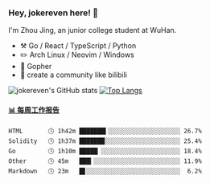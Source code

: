 ### Hey, jokereven here! 👋

I'm Zhou Jing, an junior college student at WuHan.

-   :hammer_and_pick: Go / React / TypeScript / Python
-   :pencil2: Arch Linux / Neovim / Windows
-   :seedling: Gopher
-   :thought_balloon: create a community like bilibili

![jokereven's GitHub stats](https://github-readme-stats.vercel.app/api?username=jokereven&show_icons=true)
[![Top Langs](https://github-readme-stats.vercel.app/api/top-langs/?username=jokereven&layout=compact)](https://github.com/anuraghazra/github-readme-stats)

<!-- waka-box start -->
#### <a href="https://gist.github.com/9f8118785e2d128d746db5f61b0e0a2a" target="_blank">📊 每周工作报告</a>
```text
HTML       🕓 1h42m ███████▍░░░░░░░░░░░░░░░░░░░░ 26.7%
Solidity   🕓 1h37m ███████░░░░░░░░░░░░░░░░░░░░░ 25.4%
Go         🕓 1h10m █████▏░░░░░░░░░░░░░░░░░░░░░░ 18.4%
Other      🕓 45m   ███▎░░░░░░░░░░░░░░░░░░░░░░░░ 11.9%
Markdown   🕓 23m   █▋░░░░░░░░░░░░░░░░░░░░░░░░░░  6.2%
```
<!-- Powered by https://github.com/journey-ad/waka-box-go . -->
<!-- waka-box end -->
